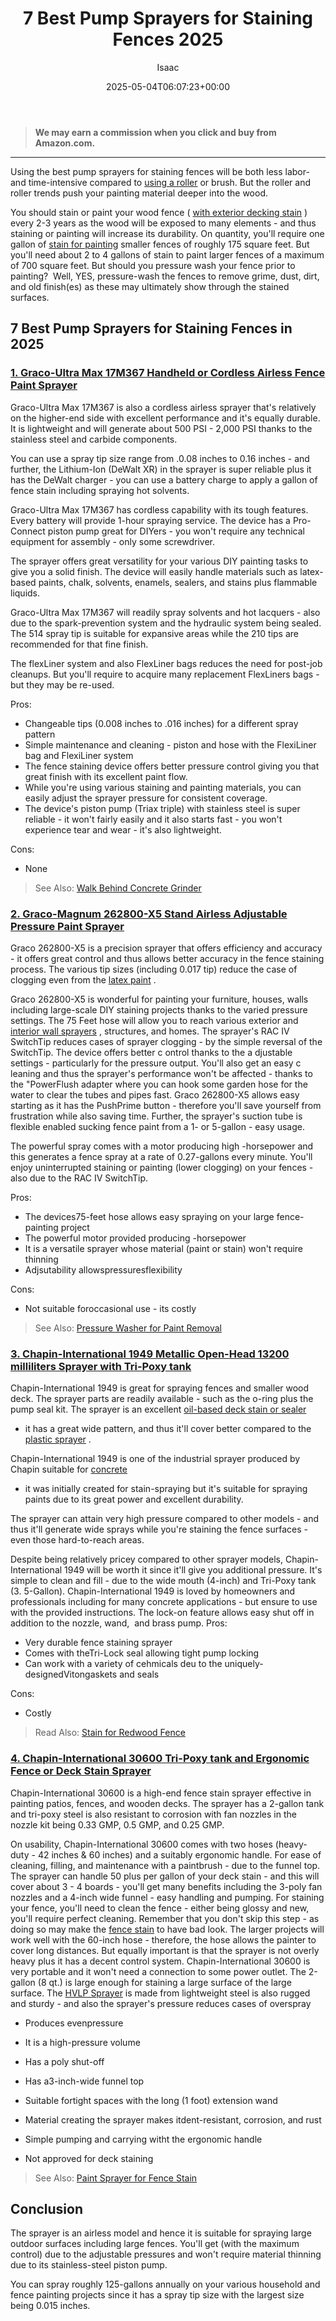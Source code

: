 ﻿---
author: Isaac
layout: post
title: 7 Best Pump Sprayers for Staining Fences 2025
date: '2025-05-04T06:07:23+00:00'
categories:
- Sprayers
tags: []
slug: /best-pump-sprayers-for-staining-fences/
lastmod: 2025-05-07T12:21:25+03:00
---
> **We may earn a commission when you click and buy from Amazon.com.**
>

---
Using the best pump sprayers for staining fences will be both less
labor- and time-intensive compared to
[using a roller](https://pestpolicy.com/how-to-paint-a-fence-with-a-roller/)
or brush. But the roller and roller trends push your painting material deeper into the wood.

You should stain or paint your wood fence (
[with exterior decking stain](https://pestpolicy.com/best-stain-for-swing-set/)
) every 2-3 years as the wood will be exposed to many elements - and thus staining or painting will increase its durability.
On quantity, you'll require one gallon of
[stain for painting](https://pestpolicy.com/best-fence-paints/)
smaller fences of roughly 175 square feet. But you'll need about 2 to 4 gallons of stain to paint larger fences of a maximum of 700 square feet.
But should you pressure wash your fence prior to painting?  Well, YES, pressure-wash the fences to remove
grime, dust, dirt, and
old finish(es) as these may ultimately show through the stained surfaces.
## 7 Best Pump Sprayers for Staining Fences in 2025
### [1. Graco-Ultra Max 17M367 Handheld or Cordless Airless Fence Paint Sprayer](https://www.amazon.com/dp/B072C4HZ9B/?tag=p-policy-20)
Graco-Ultra Max 17M367 is also a cordless airless sprayer that's relatively on the higher-end side with excellent performance and it's equally durable. It is lightweight and will generate about 500 PSI - 2,000 PSI thanks to the stainless steel and carbide components.

You can use a spray tip size range from .0.08 inches to 0.16 inches - and further, the Lithium-Ion (DeWalt XR) in the sprayer is super reliable plus it has the DeWalt charger - you can use a battery charge to apply a gallon of fence stain including spraying hot solvents.

Graco-Ultra Max 17M367 has cordless capability with its tough features. Every battery will provide 1-hour spraying service. The device has a Pro-Connect piston pump great for DIYers - you won't require any technical equipment for assembly - only some screwdriver.

The sprayer offers great versatility for your various DIY painting tasks to give you a solid finish. The device will easily handle materials such as latex-based paints, chalk, solvents, enamels, sealers, and stains plus flammable liquids.

Graco-Ultra Max 17M367 will readily spray solvents and hot lacquers - also due to the spark-prevention system and the hydraulic system being sealed. The 514 spray tip is suitable for expansive areas while the 210 tips are recommended for that fine finish.

The flexLiner system and also FlexLiner bags reduces the need for post-job cleanups. But you'll require to acquire many replacement FlexLiners bags - but they may be re-used.

Pros:
- Changeable tips (0.008 inches to .016 inches) for a different spray pattern
- Simple maintenance and cleaning - piston and hose with the FlexiLiner bag and FlexiLiner system
- The fence staining device offers better pressure control giving you that great finish with its excellent paint flow.
- While you're using various staining and painting materials, you can easily adjust the sprayer pressure for consistent coverage.
- The device's piston pump (Triax triple) with stainless steel is super reliable - it won't fairly easily and it also starts fast - you won't experience tear and wear - it's also lightweight.

Cons:
- None

> See Also:
> [Walk Behind Concrete Grinder](https://pestpolicy.com/best-walk-behind-concrete-grinder/)
### [2. Graco-Magnum 262800-X5 Stand Airless Adjustable Pressure Paint Sprayer](https://www.amazon.com/dp/B0026SR0FW/?tag=p-policy-20)
Graco 262800-X5 is a precision sprayer that offers efficiency and accuracy - it offers great control and thus allows better accuracy in the fence staining process. The various tip sizes (including 0.017 tip) reduce the case of clogging even from the
[latex paint](https://pestpolicy.com/what-is-latex-paint-used-for/)
.

Graco 262800-X5 is wonderful for painting your furniture, houses, walls including large-scale DIY staining projects thanks to the varied pressure settings. The
75 Feet hose will allow you to reach various exterior and
[interior wall sprayers](https://pestpolicy.com/best-paint-sprayer-for-interior-walls/)
, structures, and homes.
The sprayer's
RAC IV SwitchTip reduces cases of sprayer clogging - by the simple reversal of the SwitchTip. The device offers better c
ontrol thanks to the a
djustable settings - particularly for the pressure output.
You'll also get an easy c
leaning and thus the sprayer's performance won't be affected - thanks to the "PowerFlush adapter where you can hook some garden hose for the water to clear the tubes and pipes fast.
Graco 262800-X5 allows easy starting as it has the PushPrime button - therefore you'll save yourself from frustration while also saving time. Further, the sprayer's suction tube is flexible enabled sucking fence paint from a 1- or 5-gallon - easy usage.

The powerful spray comes with a motor producing high -horsepower and this generates a fence spray at a rate of 0.27-gallons every minute. You'll enjoy uninterrupted staining or painting (lower clogging) on your fences - also due to the RAC IV SwitchTip.

Pros:
- The devices75-feet hose allows easy spraying on your large fence-painting project
- The powerful motor provided producing -horsepower
- It is a versatile sprayer whose material (paint or stain) won't require thinning
- Adjsutability allowspressuresflexibility

Cons:
- Not suitable foroccasional use - its costly

> See Also:
> [Pressure Washer for Paint Removal](https://pestpolicy.com/best-pressure-washer-for-paint-removal/)
### [3. Chapin-International 1949 Metallic Open-Head 13200 milliliters Sprayer with Tri-Poxy tank](https://www.amazon.com/dp/B00002N8O8/?tag=p-policy-20)
Chapin-International 1949 is great for spraying fences and
smaller wood deck. The sprayer parts are readily available - such as the o-ring plus the pump seal kit. The sprayer is an excellent
[oil-based deck stain or sealer](https://pestpolicy.com/best-deck-stain-for-pressure-treated-wood/)
- it has a great wide pattern, and thus it'll cover better compared to the
[plastic sprayer](https://pestpolicy.com/best-spray-paints-for-plastic/)
.

Chapin-International 1949 is one of the industrial sprayer produced by Chapin suitable for
[concrete](https://pestpolicy.com/what-kind-of-paint-can-be-used-on-concrete/)
- it was initially created for stain-spraying but it's suitable for spraying paints due to its great power and excellent durability.

The sprayer can attain very high pressure compared to other models - and thus it'll generate wide sprays while you're staining the fence surfaces - even those hard-to-reach areas.

Despite being relatively pricey compared to other sprayer models, Chapin-International 1949 will be worth it since it'll give you additional pressure. It's simple to clean and
fill - due to the wide mouth (4-inch) and Tri-Poxy tank (3. 5-Gallon).
Chapin-International 1949 is loved by
homeowners and professionals including for many concrete applications - but ensure to use with the provided instructions. The lock-on feature allows easy shut off in addition to the nozzle, wand,  and brass pump.
Pros:
- Very durable fence staining sprayer
- Comes with theTri-Lock seal allowing tight pump locking
- Can work with a variety of cehmicals deu to the uniquely-designedVitongaskets and seals

Cons:
- Costly

> Read Also:
> [Stain for Redwood Fence](https://pestpolicy.com/best-stain-for-redwood-fence/)
### [4. Chapin-International 30600 Tri-Poxy tank and Ergonomic Fence or Deck Stain Sprayer](https://www.amazon.com/dp/B000Q3X9LI/?tag=p-policy-20)
Chapin-International 30600 is a high-end fence stain sprayer effective in painting patios, fences, and wooden decks. The sprayer has a 2-gallon tank and tri-poxy steel is also resistant to corrosion with fan nozzles in the nozzle kit being 0.33 GMP, 0.5 GMP, and 0.25 GMP.

On usability, Chapin-International 30600 comes with two hoses (heavy-duty - 42 inches & 60 inches) and a suitably ergonomic handle. For ease of cleaning, filling, and maintenance with a paintbrush - due to the funnel top.
The sprayer can handle 50 plus per gallon of your deck stain - and this will cover about 3 - 4 boards - you'll get many benefits including the 3-poly fan nozzles and a 4-inch wide funnel - easy handling and pumping.
For staining your fence, you'll need to clean the fence - either being glossy and new, you'll require perfect cleaning. Remember that you don't skip this step - as doing so may make the
[fence stain](https://pestpolicy.com/fence-painting-ideas/)
to have bad look.
The larger projects will work well with the 60-inch hose - therefore, the hose allows the painter to cover long distances. But equally important is that the sprayer is not overly heavy plus it has a decent control system.
Chapin-International 30600 is very portable and it won't need a connection to some power outlet. The 2-gallon (8 qt.) is large enough for staining a large surface of the large surface.
The
[HVLP Sprayer](https://pestpolicy.com/best-hvlp-spray-gun-for-cabinets/)
is made from lightweight steel is also rugged and sturdy - and also the sprayer's pressure reduces cases of overspray

- Produces evenpressure
- It is a high-pressure volume
- Has a poly shut-off
- Has a3-inch-wide funnel top
- Suitable fortight spaces with the long (1 foot) extension wand
- Material creating the sprayer makes itdent-resistant, corrosion, and rust
- Simple pumping and carrying witht the ergonomic handle

- Not approved for deck staining

> See Also:
> [Paint Sprayer for Fence Stain](https://pestpolicy.com/best-paint-sprayer-for-fence-stain/)
## Conclusion
The sprayer is an airless model and hence it is suitable for spraying large outdoor surfaces including large fences. You'll get (with the maximum control) due to the adjustable pressures and won't require material thinning due to its stainless-steel piston pump.

You can spray roughly 125-gallons annually on your various household and fence painting projects since it has a spray tip size with the largest size being 0.015 inches.
